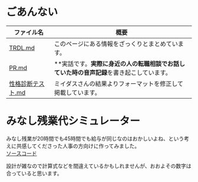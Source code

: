 # ごあんない

|ファイル名|概要|
|---|---|
|[TRDL.md](TRDL.md)|このページにある情報をざっくりとまとめています。|
|[PR.md](PR.md)|**実話です。**実際に身近の人の転職相談でお話していた時の音声記録**を書き起こしています。|
|[性格診断テスト.md](性格診断テスト.md)|ミイダスさんの結果よりフォーマットを修正して掲載しています。|

# みなし残業代シミュレーター
みなし残業が20時間でも45時間でも給与が同じなのはおかしいよね、という考えに共感してくださった人事の方向けに作ってみました。  
[ソースコード](../../../../minasi)  
  
設計が雑なので計算式などを間違えているかもしれませんが、おおよその数字は合っていると思います。
